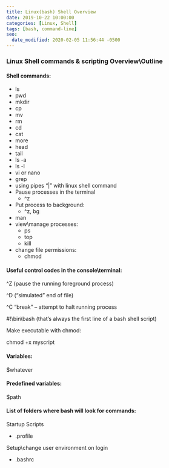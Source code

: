 ```yaml
---
title: Linux(bash) Shell Overview
date: 2019-10-22 10:00:00
categories: [Linux, Shell]
tags: [bash, command-line]
seo:
  date_modified: 2020-02-05 11:56:44 -0500
---
```


### Linux Shell commands & scripting Overview\\Outline

#### Shell commands:

* ls
* pwd
* mkdir
* cp
* mv
* rm
* cd
* cat
* more
* head
* tail
* ls -a
* ls -l
* vi or nano
* grep
* using pipes “\|” with linux shell command
* Pause processes in the terminal
  * ^z
* Put process to background:
  * ^z, bg
* man
* view\\manage processes:
  * ps
  * top
  * kill
* change file permissions:
  * chmod

#### Useful control codes in the console\\terminal:

^Z (pause the running foreground process)

^D (“simulated” end of file)

^C “break” – attempt to halt running process

\#\!\\bin\\bash (that’s always the first line of a bash shell script)

Make executable with chmod:

chmod +x myscript

#### Variables:

$whatever

#### Predefined variables:

$path

#### List of folders where bash will look for commands:

Startup Scripts

* .profile

Setup\\change user environment on login

* .bashrc